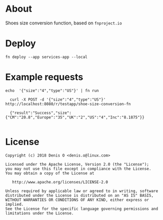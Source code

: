 # About

Shoes size conversion function, based on `fnproject.io`

# Deploy

`fn deploy --app services-app --local`

# Example requests

`echo  '{"size":"4","type":"US"}' | fn run`

```
  curl -X POST -d '{"size":"4","type":"US"}' http://localhost:8080/r/testapp/shoe-size-conversion-fn
  
  {"result":"Success","size":{"CM":"20.8","Europe":"35","UK":"2","US":"4","Inc":"8.1875"}}
  
```  

License
=======
 
    Copyright (c) 2018 Denis O <denis.o@linux.com>
 
    Licensed under the Apache License, Version 2.0 (the "License");
    you may not use this file except in compliance with the License.
    You may obtain a copy of the License at
 
       http://www.apache.org/licenses/LICENSE-2.0
 
    Unless required by applicable law or agreed to in writing, software
    distributed under the License is distributed on an "AS IS" BASIS,
    WITHOUT WARRANTIES OR CONDITIONS OF ANY KIND, either express or implied.
    See the License for the specific language governing permissions and
    limitations under the License.